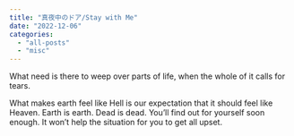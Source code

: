 ```yaml
---
title: "真夜中のドア/Stay with Me"
date: "2022-12-06"
categories: 
  - "all-posts"
  - "misc"
---
```


What need is there to weep over parts of life, when the whole of it calls for tears.

What makes earth feel like Hell is our expectation that it should feel like Heaven. Earth is earth. Dead is dead. You’ll find out for yourself soon enough. It won’t help the situation for you to get all upset.
